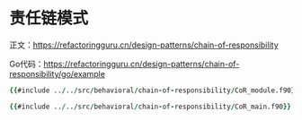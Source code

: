 # 责任链模式

正文：https://refactoringguru.cn/design-patterns/chain-of-responsibility

Go代码：https://refactoringguru.cn/design-patterns/chain-of-responsibility/go/example

```fortran
{{#include ../../src/behavioral/chain-of-responsibility/CoR_module.f90}}
```

```fortran
{{#include ../../src/behavioral/chain-of-responsibility/CoR_main.f90}}
```